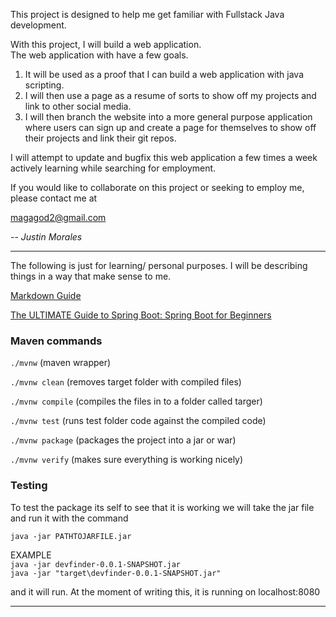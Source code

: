 This project is designed to help me get familiar with Fullstack Java development.

With this project, I will build a web application.  
The web application with have a few goals.  
1. It will be used as a proof that I can build a web application with java scripting.  
2. I will then use a page as a resume of sorts to show off my projects and link to other social media.  
3. I will then branch the website into a more general purpose application where users can sign up and create a page
for themselves to show off their projects and link their git repos.

I will attempt to update and bugfix this web application a few times a week actively learning while searching
for employment.

If you would like to collaborate on this project or seeking to employ me, please contact me at

magagod2@gmail.com

-- *Justin Morales*

***

The following is just for learning/ personal purposes. I will be describing things in a way that make sense to me.

[Markdown Guide](https://www.markdownguide.org/basic-syntax/)  

[The ULTIMATE Guide to Spring Boot: Spring Boot for Beginners](https://www.youtube.com/watch?v=Nv2DERaMx-4)

### Maven commands
`./mvnw` (maven wrapper)

`./mvnw clean` (removes target folder with compiled files)

`./mvnw compile` (compiles the files in to a folder called targer)

`./mvnw test` (runs test folder code against the compiled code)

`./mvnw package` (packages the project into a jar or war)

`./mvnw verify` (makes sure everything is working nicely)

### Testing
To test the package its self to see that it is working we will take the jar file and run it with
the command

`java -jar PATHTOJARFILE.jar`

EXAMPLE\
`java -jar devfinder-0.0.1-SNAPSHOT.jar`  
`java -jar "target\devfinder-0.0.1-SNAPSHOT.jar"`

and it will run. At the moment of writing this, it is running on localhost:8080

***